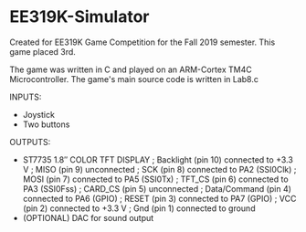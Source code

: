 # EE319K-Simulator
Created for EE319K Game Competition for the Fall 2019 semester. This game placed 3rd.

The game was written in C and played on an ARM-Cortex TM4C Microcontroller.
The game's main source code is written in Lab8.c

INPUTS:
  * Joystick
  * Two buttons
  
  
OUTPUTS:
  * ST7735 1.8″ COLOR TFT DISPLAY
    ; Backlight (pin 10) connected to +3.3 V
    ; MISO (pin 9) unconnected
    ; SCK (pin 8) connected to PA2 (SSI0Clk)
    ; MOSI (pin 7) connected to PA5 (SSI0Tx)
    ; TFT_CS (pin 6) connected to PA3 (SSI0Fss)
    ; CARD_CS (pin 5) unconnected
    ; Data/Command (pin 4) connected to PA6 (GPIO)
    ; RESET (pin 3) connected to PA7 (GPIO)
    ; VCC (pin 2) connected to +3.3 V
    ; Gnd (pin 1) connected to ground
 * (OPTIONAL) DAC for sound output
